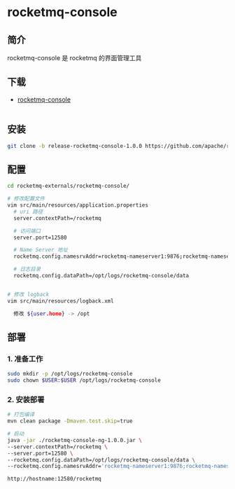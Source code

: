 # rocketmq-console

## 简介

rocketmq-console 是 rocketmq 的界面管理工具

## 下载

- [rocketmq-console](https://github.com/apache/rocketmq-externals/tree/master/rocketmq-console)

``` sh

```

## 安装

```sh
git clone -b release-rocketmq-console-1.0.0 https://github.com/apache/rocketmq-externals.git
```

## 配置

``` sh
cd rocketmq-externals/rocketmq-console/

# 修改配置文件
vim src/main/resources/application.properties
  # uri 路径
  server.contextPath=/rocketmq

  # 访问端口
  server.port=12580

  # Name Server 地址
  rocketmq.config.namesrvAddr=rocketmq-nameserver1:9876;rocketmq-nameserver2:9876;rocketmq-nameserver3:9876

  # 日志目录
  rocketmq.config.dataPath=/opt/logs/rocketmq-console/data


# 修改 logback
vim src/main/resources/logback.xml

  修改 ${user.home} -> /opt
```

## 部署

### 1. 准备工作

``` sh
sudo mkdir -p /opt/logs/rocketmq-console
sudo chown $USER:$USER /opt/logs/rocketmq-console
```

### 2. 安装部署

``` sh
# 打包编译
mvn clean package -Dmaven.test.skip=true

# 启动
java -jar ./rocketmq-console-ng-1.0.0.jar \
--server.contextPath=/rocketmq \
--server.port=12580 \
--rocketmq.config.dataPath=/opt/logs/rocketmq-console/data \
--rocketmq.config.namesrvAddr='rocketmq-nameserver1:9876;rocketmq-nameserver2:9876;rocketmq-nameserver3:9876'   

http://hostname:12580/rocketmq
```
